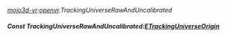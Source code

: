 _[mojo3d-vr](../../modules/mojo3d-vr/mojo3d-vr-module.md):[openvr](openvr:).TrackingUniverseRawAndUncalibrated_
##### Const TrackingUniverseRawAndUncalibrated:[ETrackingUniverseOrigin](../../modules/mojo3d-vr/openvr-etrackinguniverseorigin.md)
